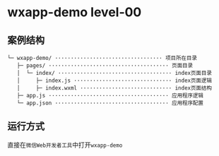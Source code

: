# wxapp-demo level-00

## 案例结构

```
└─ wxapp-demo/ ·································· 项目所在目录
   ├─ pages/ ······································ 页面目录
   │  └─ index/ ···································· index页面目录
   │     ├─ index.js ······························· index页面逻辑
   │     ├─ index.wxml ····························· index页面结构
   ├─ app.js ······································ 应用程序逻辑
   └─ app.json ···································· 应用程序配置
```

## 运行方式

直接在`微信Web开发者工具`中打开`wxapp-demo`